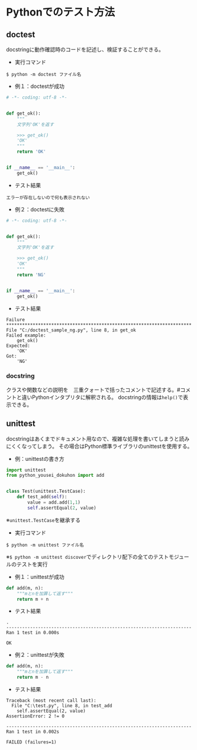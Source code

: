 # Pythonでのテスト方法

## doctest
docstringに動作確認時のコードを記述し、検証することができる。

- 実行コマンド
```
$ python -m doctest ファイル名
```

- 例１：doctestが成功
```python
# -*- coding: utf-8 -*-


def get_ok():
    """
    文字列'OK'を返す

    >>> get_ok()
    'OK'
    """
    return 'OK'


if __name__ == '__main__':
    get_ok()

```
- テスト結果

```エラーが存在しないので何も表示されない```

- 例２：doctestに失敗
```python
# -*- coding: utf-8 -*-


def get_ok():
    """
    文字列'OK'を返す

    >>> get_ok()
    'OK'
    """
    return 'NG'


if __name__ == '__main__':
    get_ok()

```


- テスト結果

```
Failure
**********************************************************************
File "C:/doctest_sample_ng.py", line 8, in get_ok
Failed example:
    get_ok()
Expected:
    'OK'
Got:
    'NG'

```

### docstring
クラスや関数などの説明を　三重クォートで括ったコメントで記述する。#コメントと違いPythonインタプリタに解釈される。
docstringの情報は`help()`で表示できる。

## unittest
docstringはあくまでドキュメント用なので、複雑な処理を書いてしまうと読みにくくなってしまう。
その場合はPython標準ライブラリのunittestを使用する。

- 例：unittestの書き方

```python
import unittest
from python_yousei_dokuhon import add


class Test(unittest.TestCase):
    def test_add(self):
        value = add.add(1,1)
        self.assertEqual(2, value)
```
※`unittest.TestCase`を継承する

- 実行コマンド
```
$ python -m unittest ファイル名
```
※`$ python -m unittest discover`でディレクトリ配下の全てのテストモジュールのテストを実行


- 例１：unittestが成功
```python
def add(m, n):
    """mとnを加算して返す"""
    return m + n
```

- テスト結果
```
.
----------------------------------------------------------------------
Ran 1 test in 0.000s

OK

```


- 例２：unittestが失敗
```python
def add(m, n):
    """mとnを加算して返す"""
    return m - n
```

- テスト結果
```
Traceback (most recent call last):
  File "C:\test.py", line 8, in test_add
    self.assertEqual(2, value)
AssertionError: 2 != 0

----------------------------------------------------------------------
Ran 1 test in 0.002s

FAILED (failures=1)
```